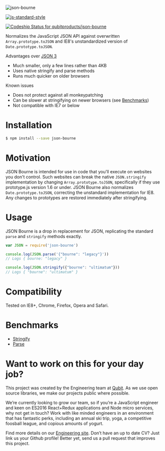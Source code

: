 ![json-bourne](https://cloud.githubusercontent.com/assets/823104/6025028/5493ca12-abc7-11e4-9431-43a851bcb08b.jpg)

[![js-standard-style](https://cdn.rawgit.com/feross/standard/master/badge.svg)](https://github.com/feross/standard)

[ ![Codeship Status for qubitproducts/json-bourne](https://codeship.com/projects/0d7fcc80-dc51-0132-9f1d-025863fcc952/status?branch=master)](https://codeship.com/projects/79926)

Normalizes the JavaScript JSON API against overwritten `Array.prototype.toJSON` and IE8's unstandardized version of `Date.prototype.toJSON`.

Advantages over [JSON 3](https://github.com/bestiejs/json3)
- Much smaller, only a few lines rather than 4KB
- Uses native stringify and parse methods
- Runs much quicker on older browsers

Known issues
- Does not protect against all monkeypatching
- Can be slower at stringifying on newer browsers (see [Benchmarks](#benchmarks))
- Not compatible with IE7 or below

Installation
============
```bash
$ npm install --save json-bourne
```

Motivation
==========
JSON Bourne is intended for use in code that you'll execute on websites you don't control. Such websites can break the native `JSON.stringify` implementation by changing `Array.prototype.toJSON`, specifically if they use prototype.js version 1.6 or under. JSON Bourne also normalizes `Date.prototype.toJSON`, correcting the unstandard implementation for IE8. Any changes to prototypes are restored immediately after stringifying.

Usage
=====

JSON Bourne is a drop in replacement for JSON, replicating the standard `parse` and `stringify` methods exactly.

```javascript
var JSON = require('json-bourne')

console.log(JSON.parse('{"bourne": "legacy"}'))
// Logs { bourne: "legacy" }

console.log(JSON.stringify({"bourne": "ultimatum"}))
// Logs { "bourne": "ultimatum" }
```

Compatibility
=============
Tested on IE8+, Chrome, Firefox, Opera and Safari.

Benchmarks
==========
- [Stringify](http://jsperf.com/json-bourne-stringify)
- [Parse](http://jsperf.com/json-bourne-parse)

Want to work on this for your day job?
======================================

This project was created by the Engineering team at [Qubit](https://qubit.com). As we use open source libraries, we make our projects public where possible.

We’re currently looking to grow our team, so if you’re a JavaScript engineer and keen on ES2016 React+Redux applications and Node micro services, why not get in touch? Work with like minded engineers in an environment that has fantastic perks, including an annual ski trip, yoga, a competitive foosball league, and copious amounts of yogurt.

Find more details on our [Engineering site](https://eng.qubit.com). Don’t have an up to date CV? Just link us your Github profile! Better yet, send us a pull request that improves this project.
